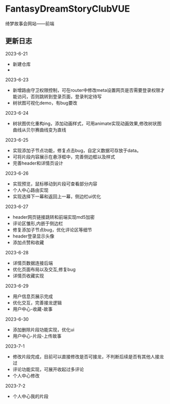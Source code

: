 # FantasyDreamStoryClubVUE

绮梦故事会网站——前端


## 更新日志
2023-6-21 
- 新建仓库
- 
2023-6-23
- 新增路由守卫权限控制，可在router中修改meta设置网页是否需要登录权限才能访问，否则跳转到登录页面，登录判定待写
- 树状图可视化demo，有bug要改  

2023-6-24 
- 树状图优化重构ing，添加动画样式，可用animate实现动画效果,修改树状图曲线从贝尔赛曲线变为直线

2023-6-25
- 实现添加子节点功能，修复点击bug，自定义数据可存放于data。
- 可将片段内容展示在悬浮框中，完善侧边框以及样式
- 完善header和详情页设计

2023-6-26
- 实现预览，鼠标移动到片段可查看部分内容
- 个人中心路由实现
- 实现选择下一幕和返回上一幕，侧边栏ui优化

2023-6-27
- header网页链接跳转和前端实现md5加密
- 评论区雏形,内嵌于侧边栏
- 修复添加子节点bug，优化评论区等细节
- header登录显示头像
- 添加点赞和收藏

2023-6-28
- 详情页数据连接后端
- 优化页面布局以及交互,修复bug
- 详情页收藏实现

2023-6-29
- 用户信息页展示完成
- 优化交互，完善接龙逻辑
- 用户中心-收藏-故事

2023-6-30
- 添加删除片段功能实现，优化ui
- 用户中心-片段-上传故事

2023-7-1
- 修改片段完成，目前可以直接修改是否可接龙，不判断后续是否有其他人接龙过
- 评论功能实现，可展开收起过多评论
- 个人中心修改

2023-7-2
- 个人中心我的片段